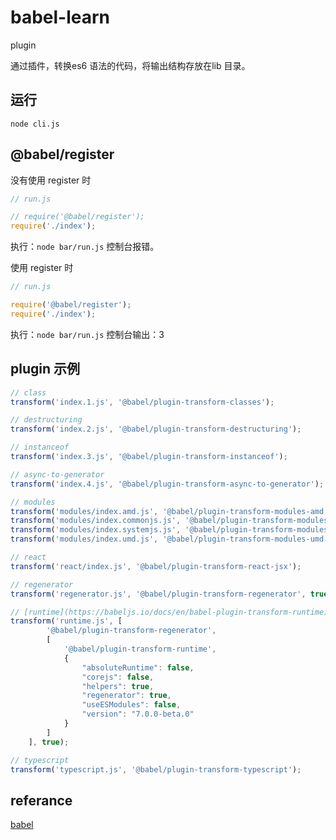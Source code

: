 # babel-learn
plugin

通过插件，转换es6 语法的代码，将输出结构存放在lib 目录。

## 运行
`node cli.js`

## @babel/register

没有使用 register 时
```js
// run.js

// require('@babel/register');
require('./index');
```
执行：`node bar/run.js` 控制台报错。


使用 register 时
```js
// run.js

require('@babel/register');
require('./index');
```
执行：`node bar/run.js` 控制台输出：3

## plugin 示例
```js
// class
transform('index.1.js', '@babel/plugin-transform-classes');

// destructuring
transform('index.2.js', '@babel/plugin-transform-destructuring');

// instanceof
transform('index.3.js', '@babel/plugin-transform-instanceof');

// async-to-generator
transform('index.4.js', '@babel/plugin-transform-async-to-generator');

// modules
transform('modules/index.amd.js', '@babel/plugin-transform-modules-amd');
transform('modules/index.commonjs.js', '@babel/plugin-transform-modules-commonjs');
transform('modules/index.systemjs.js', '@babel/plugin-transform-modules-systemjs');
transform('modules/index.umd.js', '@babel/plugin-transform-modules-umd');

// react
transform('react/index.js', '@babel/plugin-transform-react-jsx');

// regenerator
transform('regenerator.js', '@babel/plugin-transform-regenerator', true);

// [runtime](https://babeljs.io/docs/en/babel-plugin-transform-runtime)
transform('runtime.js', [
        '@babel/plugin-transform-regenerator',
        [
            '@babel/plugin-transform-runtime', 
            {
                "absoluteRuntime": false,
                "corejs": false,
                "helpers": true,
                "regenerator": true,
                "useESModules": false,
                "version": "7.0.0-beta.0"
            }
        ]
    ], true);

// typescript
transform('typescript.js', '@babel/plugin-transform-typescript');
```

## referance
[babel](https://babeljs.io/docs/en/)
